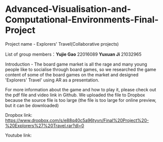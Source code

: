 # Advanced-Visualisation-and-Computational-Environments-Final-Project

Project name - Explorers' Travel(Collaborative projects)

List of group members：**Yujie Gao** 22016089 
                       **Yuxuan Ji** 21032965

Introduction - The board game market is all the rage and many young people like to socialise through board games, so we researched the game content of some of the board games on the market and designed 'Explorers' Travel' using AR as a presentation.

For more information about the game and how to play it, please check out the pdf file and video link in Github. We uploaded the file to Dropbox because the source file is too large (the file is too large for online preview, but it can be downloaded) 

Dropbox link: https://www.dropbox.com/s/e88q40c5a96tyvn/Final%20Project%20-%20Explorers%27%20Travel.rar?dl=0

Youtube link: 
